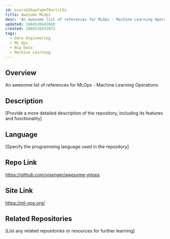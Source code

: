 ```yaml
---
id: esars626uwfvpmf8nclzt5a
title: Awesome MLOps
desc: 'An awesome list of references for MLOps - Machine Learning Operations'
updated: 1684536642668
created: 1684536431873
tags:
  - Data Engineering
  - ML Ops
  - Big Data
  - Machine Learning
---
```

## Overview

An awesome list of references for MLOps - Machine Learning Operations

## Description

[Provide a more detailed description of the repository, including its features and functionality]

## Language

[Specify the programming language used in the repository]

## Repo Link

https://github.com/visenger/awesome-mlops

## Site Link
https://ml-ops.org/

## Related Repositories

[List any related repositories or resources for further learning]